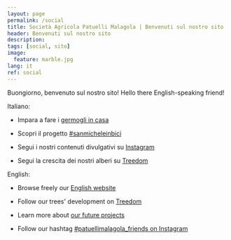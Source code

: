 ```yaml
---
layout: page
permalink: /social
title: Società Agricola Patuelli Malagola | Benvenuti sul nostro sito
header: Benvenuti sul nostro sito
description:
tags: [social, sito]
image:
  feature: marble.jpg
lang: it
ref: social
---
```


Buongiorno, benvenuto sul nostro sito! Hello there English-speaking friend!


Italiano:      

- Impara a fare i [germogli in casa](/germogli)  

- Scopri il progetto [#sanmicheleinbici](/ciclabile)     

- Segui i nostri contenuti divulgativi su [Instagram](https://www.instagram.com/patuellimalagola/)    

- Segui la crescita dei nostri alberi su [Treedom](https://www.treedom.net/it/organization/patuellimalagola)     


English:     

- Browse freely our [English website](/en)    

- Follow our trees' development on [Treedom](https://www.treedom.net/en/organization/patuellimalagola)

- Learn more about [our future projects](/goals)

- Follow our hashtag [#patuellimalagola_friends on Instagram](https://www.instagram.com/explore/tags/patuellimalagola_friends/)

